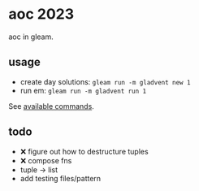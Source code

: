 # aoc 2023

aoc in gleam.

## usage

- create day solutions: `gleam run -m gladvent new 1`
- run em: `gleam run -m gladvent run 1`

See [available commands](https://github.com/tanklesxl/gladvent#available-commands).

## todo

- ❌ figure out how to destructure tuples
- ❌ compose fns
- tuple -> list
- add testing files/pattern
